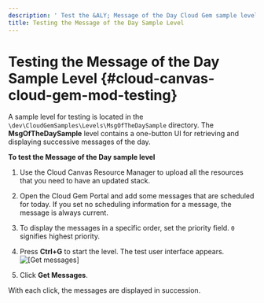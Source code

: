```yaml
---
description: ' Test the &ALY; Message of the Day Cloud Gem sample level. '
title: Testing the Message of the Day Sample Level
---
```

# Testing the Message of the Day Sample Level {#cloud-canvas-cloud-gem-mod-testing}

A sample level for testing is located in the `\dev\CloudGemSamples\Levels\MsgOfTheDaySample` directory\. The **MsgOfTheDaySample** level contains a one\-button UI for retrieving and displaying successive messages of the day\.

**To test the Message of the Day sample level**

1. Use the Cloud Canvas Resource Manager to upload all the resources that you need to have an updated stack\.

1. Open the Cloud Gem Portal and add some messages that are scheduled for today\. If you set no scheduling information for a message, the message is always current\.

1. To display the messages in a specific order, set the priority field\. `0` signifies highest priority\.

1. Press **Ctrl\+G** to start the level\. The test user interface appears\.  
![\[Get messages\]](/images/userguide/cloud_canvas/cloud-canvas-cloud-gem-mod-testing-get-messages.png)

1. Click **Get Messages**\.

With each click, the messages are displayed in succession\.